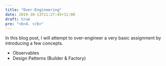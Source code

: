 ```yaml
---
title: "Over-Engineering"
date: 2019-10-13T21:27:45+11:00
draft: true
pre: "<b>4. </b>"
---
```


In this blog post, I will attempt to over-engineer a very basic assignment by introducing a few concepts.

- Observables
- Design Patterns (Builder & Factory)

